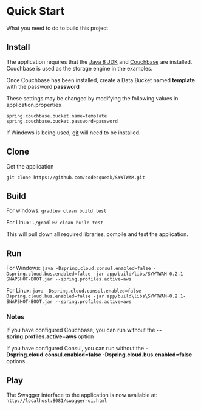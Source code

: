 # Quick Start

What you need to do to build this project

## Install

The application requires that the [Java 8 JDK](http://www.oracle.com/technetwork/java/javase/downloads/jdk8-downloads-2133151.html) and [Couchbase](https://www.couchbase.com/) are 
installed. Couchbase is used as the storage engine in the examples.

Once Couchbase has been installed, create a Data Bucket named **template** with the password **password**

These settings may be changed by modifying the following values in application.properties
```
spring.couchbase.bucket.name=template
spring.couchbase.bucket.password=password
```

If Windows is being used, [git](https://www.atlassian.com/git/tutorials/install-git/windows) will need to be installed.


## Clone

Get the application
```
git clone https://github.com/codesqueak/SYWTWAM.git
```


## Build

For windows: ```gradlew clean build test```

For Linux: ```./gradlew clean build test```

This will pull down all required libraries, compile and test the application.


## Run


For Windows: ```java -Dspring.cloud.consul.enabled=false -Dspring.cloud.bus.enabled=false -jar app/build/libs/SYWTWAM-0.2.1-SNAPSHOT-BOOT.jar --spring.profiles.active=aws```

For Linux: ```java -Dspring.cloud.consul.enabled=false -Dspring.cloud.bus.enabled=false -jar app/build\libs\SYWTWAM-0.2.1-SNAPSHOT-BOOT.jar --spring.profiles.active=aws```

### Notes

If you have configured Couchbase, you can run without the **--spring.profiles.active=aws** option

If you have configured Consul, you can run without the **-Dspring.cloud.consul.enabled=false -Dspring.cloud.bus.enabled=false** options


## Play

The Swagger interface to the application is now available at: ```http://localhost:8081/swagger-ui.html```